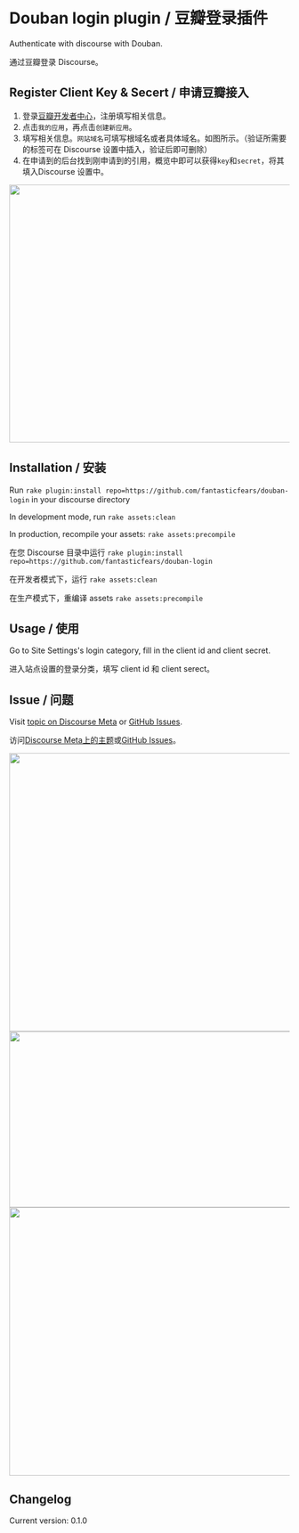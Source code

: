 # Douban login plugin / 豆瓣登录插件

Authenticate with discourse with Douban.

通过豆瓣登录 Discourse。

## Register Client Key & Secert / 申请豆瓣接入

1. 登录[豆瓣开发者中心](http://developers.douban.com/)，注册填写相关信息。
2. 点击`我的应用`，再点击`创建新应用`。
3. 填写相关信息。`网站域名`可填写根域名或者具体域名。如图所示。（验证所需要的标签可在 Discourse 设置中插入，验证后即可删除）
4. 在申请到的后台找到刚申请到的引用，概览中即可以获得`key`和`secret`，将其填入Discourse 设置中。

<img src="https://meta.discourse.org/uploads/default/34525/3041f41ffcde20de.png" width="690" height="463">

## Installation / 安装

Run `rake plugin:install repo=https://github.com/fantasticfears/douban-login` in your discourse directory

In development mode, run `rake assets:clean`

In production, recompile your assets: `rake assets:precompile`

在您 Discourse 目录中运行 `rake plugin:install repo=https://github.com/fantasticfears/douban-login`

在开发者模式下，运行 `rake assets:clean`

在生产模式下，重编译 assets `rake assets:precompile`

## Usage / 使用

Go to Site Settings's login category, fill in the client id and client secret.

进入站点设置的登录分类，填写 client id 和 client serect。

## Issue / 问题

Visit [topic on Discourse Meta](https://meta.discourse.org/t/douban-login-plugin/19736) or [GitHub Issues](https://github.com/fantasticfears/douban-login/issues).

访问[Discourse Meta上的主题](https://meta.discourse.org/t/douban-login-plugin/19736)或[GitHub Issues](https://github.com/fantasticfears/douban-login/issues)。

<img src="https://meta.discourse.org/uploads/default/34526/05ece4662bfe0350.png" width="632" height="500">

<img src="https://meta.discourse.org/uploads/default/34527/fb76e5c6a0e65f66.png" width="690" height="316">

<img src="https://meta.discourse.org/uploads/default/34529/2b2e8e58609dc18f.png" width="690" height="482">

## Changelog

Current version: 0.1.0
